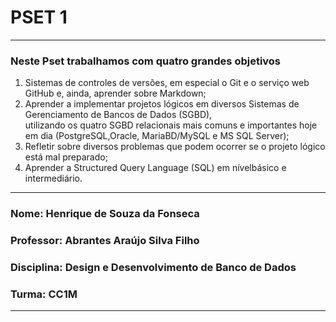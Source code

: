 # PSET 1
---
### Neste Pset trabalhamos com quatro grandes objetivos
1. Sistemas de controles de versões, em especial o Git e o serviço web GitHub e, ainda, aprender sobre Markdown;
2. Aprender a implementar projetos lógicos em diversos Sistemas de Gerenciamento de Bancos de Dados (SGBD), 
<br> utilizando os quatro SGBD relacionais mais comuns e importantes hoje em dia (PostgreSQL,Oracle, MariaBD/MySQL e MS SQL Server);
3. Refletir sobre diversos problemas que podem ocorrer se o projeto lógico está mal preparado;
4. Aprender a Structured Query Language (SQL) em nívelbásico e intermediário.

---
### Nome: Henrique de Souza da Fonseca

### Professor: Abrantes Araújo Silva Filho

### Disciplina: Design e Desenvolvimento de Banco de Dados

### Turma: CC1M
---
